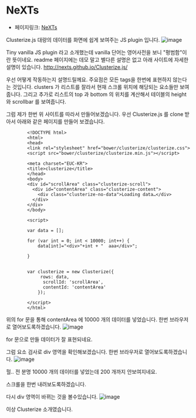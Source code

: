 # NeXTs
- 페이지링크: [NeXTs](https://github.com/NeXTs/Clusterize.js)


Clusterize.js 대량의 데이터를 화면에 쉽게 보여주는  JS plugin 입니다.
![image](https://camo.githubusercontent.com/3fdf92a4434b15d2b82001608e7808e8980de6c7/687474703a2f2f6e657874732e6769746875622e696f2f436c7573746572697a652e6a732f696d672f7461626c655f6578616d706c652e676966)

 Tiny vanilla JS plugin  라고 소개했는데 vanilla  단어는 영어사전을 보니  "평범함"이란 뜻이네요.
  readme 페이지에는 데모 말고 별다른 설명은 없고 아래 사이트에 자세한 설명이 있습니다.
   http://nexts.github.io/Clusterize.js/

 우선 어떻게 작동하는지 설명드릴께요. 주요점은 모든 tags을 한번에 표현하지 않는다는 것입니다.
 clusters 가 리스트를 잘라서 현재 스크롤 위치에 해당되는 요소들만 보여줍니다.  그리고 추가로 리스트의 top  과  bottom 의 위치를 계산해서 테이블의 height  와 scrollbar  를 보여줍니다.


  그럼 제가 한번 위 사이트를 따라서 만들어보겠습니다.
우선 Clusterize.js 를 clone 받아서 아래와 같은 페이지를 만들어 보겠습니다.

			<!DOCTYPE html>
			<html>
			<head>
			<link rel="stylesheet" href="bower/clusterize/clusterize.css">
			<script src="bower/clusterize/clusterize.min.js"></script>
			
			<meta charset="EUC-KR">
			<title>clusterize</title>
			</head>
			<body>
			<div id="scrollArea" class="clusterize-scroll">
			  <div id="contentArea" class="clusterize-content">
			    <div class="clusterize-no-data">Loading data…</div>
			  </div>
			</div>
			</body>
			
			<script>
			
			var data = [];
			
			for (var int = 0; int < 10000; int++) {
				data[int]="<div>"+int + "  aaa</div>";
			
			}
			
			
			var clusterize = new Clusterize({
				 rows: data,
				  scrollId: 'scrollArea',
				  contentId: 'contentArea'
				});
			
			</script>
			</html>


위의 for 문을 통해  contentArea 에  10000 개의 데이터를  넣었습니다.
한번 브라우저로 열어보도록하겠습니다.
![image](https://raw.githubusercontent.com/TeamSEGO/github-trend-kr/master/img/014-05_NeXTs-Clusterize-1)

for 문으로 만들 데이터가 잘 표현되네요.

그럼 요소 검사로 div 영역을 확인해보겠습니다.
 한번 브라우저로 열어보도록하겠습니다.
![image](https://raw.githubusercontent.com/TeamSEGO/github-trend-kr/master/img/014-05_NeXTs-Clusterize-2)

헐.. 전 분명 10000 개의 데이터를 넣었는데 200 개까지 안보여지네요.

스크롤을 한번 내려보도록하겠습니다.

다시 div 영역이 바뀌는 것을 볼수있습니다.
![image](https://raw.githubusercontent.com/TeamSEGO/github-trend-kr/master/img/014-05_NeXTs-Clusterize-3)

이상 Clusterize 소개였습니다.